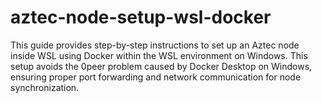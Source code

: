 # aztec-node-setup-wsl-docker
This guide provides step-by-step instructions to set up an Aztec node inside WSL using Docker within the WSL environment on Windows. This setup avoids the 0peer problem caused by Docker Desktop on Windows, ensuring proper port forwarding and network communication for node synchronization.
